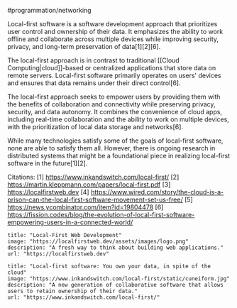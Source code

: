 #programmation/networking 

Local-first software is a software development approach that prioritizes user control and ownership of their data. It emphasizes the ability to work offline and collaborate across multiple devices while improving security, privacy, and long-term preservation of data[1][2][6]. 

The local-first approach is in contrast to traditional [[Cloud Computing|cloud]]-based or centralized applications that store data on remote servers. Local-first software primarily operates on users' devices and ensures that data remains under their direct control[6]. 

The local-first approach seeks to empower users by providing them with the benefits of collaboration and connectivity while preserving privacy, security, and data autonomy. It combines the convenience of cloud apps, including real-time collaboration and the ability to work on multiple devices, with the prioritization of local data storage and networks[6]. 

While many technologies satisfy some of the goals of local-first software, none are able to satisfy them all. However, there is ongoing research in distributed systems that might be a foundational piece in realizing local-first software in the future[1][2].

Citations:
[1] https://www.inkandswitch.com/local-first/
[2] https://martin.kleppmann.com/papers/local-first.pdf
[3] https://localfirstweb.dev
[4] https://www.wired.com/story/the-cloud-is-a-prison-can-the-local-first-software-movement-set-us-free/
[5] https://news.ycombinator.com/item?id=19804478
[6] https://fission.codes/blog/the-evolution-of-local-first-software-empowering-users-in-a-connected-world/

```embed
title: "Local-First Web Development"
image: "https://localfirstweb.dev/assets/images/logo.png"
description: "A fresh way to think about building web applications."
url: "https://localfirstweb.dev"
```

```embed
title: "Local-first software: You own your data, in spite of the cloud"
image: "https://www.inkandswitch.com/local-first/static/cuneiform.jpg"
description: "A new generation of collaborative software that allows users to retain ownership of their data."
url: "https://www.inkandswitch.com/local-first/"
```

